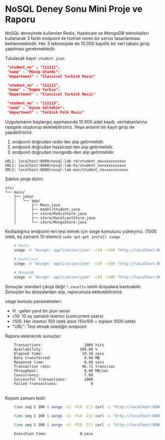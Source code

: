 NoSQL Deney Sonu Mini Proje ve Raporu
=================================

NoSQL deneyinde kullanılan Redis, Hazelcast ve MongoDB teknolojileri kullanarak 3 farklı endpoint ile hizmet veren bir servis tasarlanması beklenmektedir. Her 3 teknolojide de 10.000 kayıtlık bir veri tabanı girişi yapılması gerekmektedir.

Tutulacak kayıt:
`student.json`
```json
 "student_no" : "111111",
 "name" : "Münip Utandı":
 "department" : "Classical Turkish Music"

 "student_no" : "111112",
 "name" : "Nağme Yarkın":
 "department" : "Classical Turkish Music"

 "student_no" : "111113",
 "name" : "Aysun Gültekin":
 "department" : "Turkish Folk Music"
```

Uygulamanın başlangıç aşamasında 10.000 adet kaydı, veritabanlarına rastgele oluşturup ekletebilirsiniz. Veya anlamlı bir kayıt girişi de yapabilirsiniz.

1. endpoint doğrudan redis-ten alıp getirmelidir.
2. endpoint doğrudan hazelcast-ten alıp getirmelidir.
3. endpoint doğrudan mongodb-den alıp getirmelidir.

`URL1: localhost:8080/nosql-lab-rd/student_no=xxxxxxxxxx`\
`URL2: localhost:8080/nosql-lab-hz/student_no=xxxxxxxxxx`\
`URL3: localhost:8080/nosql-lab-mon/student_no=xxxxxxxxxx`


Şablon proje dizini:
```
src/
└── main/
    ├── java/
    │   └── app/
    │       ├── Main.java
    │       ├── model/Student.java
    │       ├── store/RedisStore.java
    │       ├── store/HazelcastStore.java
    │       └── store/MongoStore.java
```

Kodladığınız endpoint-leri test etmek için siege komutunu yükleyiniz. (1000 istek, eş zamanlı 10 istemci)
`sudo apt-get install siege`
```bash
    # Redis
    siege -H "Accept: application/json" -c10 -r100 "http://localhost:8080/nosql-lab-rd/student_no=2025000001" > ~/redis-siege.results
    
    # Hazelcast
    siege -H "Accept: application/json" -c10 -r100 "http://localhost:8080/nosql-lab-hz/student_no=2025000001" > ~/hz-siege.results

    # MongoDB
    siege -H "Accept: application/json" -c10 -r100 "http://localhost:8080/nosql-lab-mon/student_no=2025000001" > ~/mongodb-siege.results
```
Sonuçlar standart çıkışa değil `*.results` isimli dosyalara bastırabilir. Sonuçları bu dosyalardan alıp, raporunuza ekleyebilirsiniz.

siege komutu parametreleri:
* H : gelen yanıt bir json verisi
* c10: 10 eş zamanlı istemci (concurrent users)
* r100: Her istemci 100 istek atsın (10x100 = toplam 1000 istek)
* "URL": Test etmek istediğin endpoint


Rapora eklenecek sonuçlar:
```
    Transactions:                   1000 hits
    Availability:                 100.00 %
    Elapsed time:                  10.34 secs
    Data transferred:               0.80 MB
    Response time:                  0.08 secs
    Transaction rate:              96.71 trans/sec
    Throughput:                     0.08 MB/sec
    Concurrency:                    7.89
    Successful transactions:        1000
    Failed transactions:               0
```
\
Koşum zamanı testi:
```bash
    time seq 1 100 | xargs -n1 -P10 -I{} curl -s "http://localhost:8080/nosql-lab-rd/student_no=2025000001" > ~/redis-time.results

    time seq 1 100 | xargs -n1 -P10 -I{} curl -s "http://localhost:8080/nosql-lab-rd/student_no=2025000001" > ~/hz-time.results

    time seq 1 100 | xargs -n1 -P10 -I{} curl -s "http://localhost:8080/nosql-lab-mon/student_no=2025000001" > ~/mongodb-time.results
```
```
    Execution time:               0.xxxx
```



